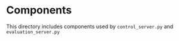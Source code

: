 # Components

This directory includes components used by `control_server.py` and `evaluation_server.py`